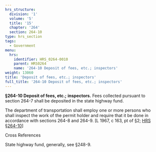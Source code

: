 ```yaml
---
hrs_structure:
  division: '1'
  volume: '5'
  title: '15'
  chapter: '264'
  section: 264-10
type: hrs_section
tags:
  - Government
menu:
  hrs:
    identifier: HRS_0264-0010
    parent: HRS0264
    name: '264-10 Deposit of fees, etc.; inspectors'
weight: 13060
title: 'Deposit of fees, etc.; inspectors'
full_title: '264-10 Deposit of fees, etc.; inspectors'
---
```

**§264-10 Deposit of fees, etc.;** **inspectors.** Fees collected pursuant to section 264-7 shall be deposited in the state highway fund.

The department of transportation shall employ one or more persons who shall inspect the work of the permit holder and require that it be done in accordance with sections 264-8 and 264-9\. [L 1967, c 163, pt of §2; [HRS §264-10](/title-15/chapter-264/section-264-10/)]

Cross References

State highway fund, generally, see §248-9.